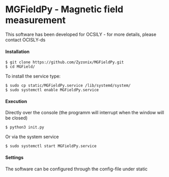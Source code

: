 # MGFieldPy - Magnetic field measurement
This software has been developed for OCSILY - for more details, please contact OCISLY-ds

#### Installation
```
$ git clone https://github.com/Zyzonix/MGFieldPy.git
$ cd MGField/
```
To install the service type:
```
$ sudo cp static/MGFieldPy.service /lib/systemd/system/
$ sudo systemctl enable MGFieldPy.service
```
#### Execution
Directly over the console (the programm will interrupt when the window will be closed)
```
$ python3 init.py
```
Or via the system service
```
$ sudo systemctl start MGFieldPy.service
```

#### Settings
The software can be configured through the config-file under static
